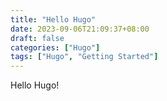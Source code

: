 ```yaml
---
title: "Hello Hugo"
date: 2023-09-06T21:09:37+08:00
draft: false
categories: ["Hugo"]
tags: ["Hugo", "Getting Started"]
---
```

Hello Hugo!
